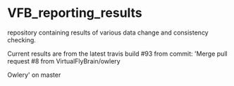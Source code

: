 # VFB_reporting_results
repository containing results of various data change and consistency checking.

 Current results are from the latest travis build #93 from commit: 'Merge pull request #8 from VirtualFlyBrain/owlery

Owlery' on master
